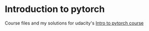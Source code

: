 # Introduction to pytorch
Course files and my solutions for udacity's [Intro to pytorch course](https://www.udacity.com/course/deep-learning-pytorch--ud188)